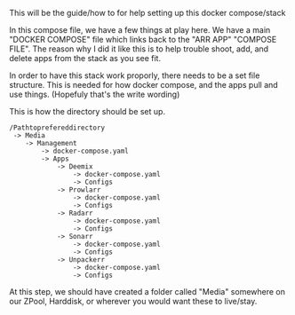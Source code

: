 This will be the guide/how to for help setting up this docker compose/stack

In this compose file, we have a few things at play here. We have a main "DOCKER COMPOSE" file which links back to the "ARR APP" "COMPOSE FILE". The reason why I did it like this is to help trouble shoot, add, and delete apps from the stack as you see fit.

In order to have this stack work proporly, there needs to be a set file structure. This is needed for how docker compose, and the apps pull and use things. (Hopefuly that's the write wording)

This is how the directory should be set up. 

```
/Pathtoprefereddirectory
 -> Media
    -> Management
        -> docker-compose.yaml
        -> Apps
            -> Deemix
                -> docker-compose.yaml
                -> Configs
            -> Prowlarr
                -> docker-compose.yaml
                -> Configs
            -> Radarr
                -> docker-compose.yaml
                -> Configs
            -> Sonarr
                -> docker-compose.yaml
                -> Configs
            -> Unpackerr    
                -> docker-compose.yaml
                -> Configs
```
At this step, we should have created a folder called "Media" somewhere on our ZPool, Harddisk, or wherever you would want these to live/stay.

